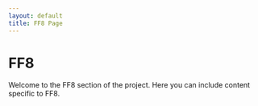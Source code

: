```yaml
---
layout: default
title: FF8 Page
---
```


# FF8

Welcome to the FF8 section of the project. Here you can include content specific to FF8.